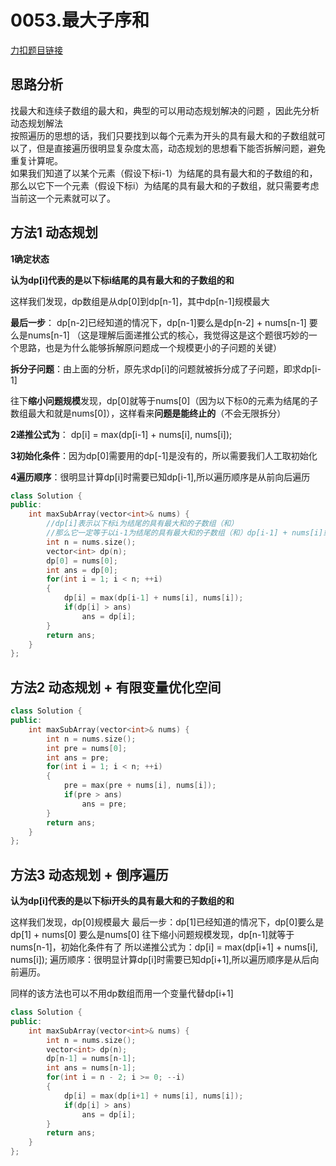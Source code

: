 <p id="最大子序和"></p>

# 0053.最大子序和  

[力扣题目链接](https://leetcode-cn.com/problems/maximum-subarray/)  



## 思路分析  

找最大和连续子数组的最大和，典型的可以用动态规划解决的问题 ，因此先分析动态规划解法  
按照遍历的思想的话，我们只要找到以每个元素为开头的具有最大和的子数组就可以了，但是直接遍历很明显复杂度太高，动态规划的思想看下能否拆解问题，避免重复计算呢。  
如果我们知道了以某个元素（假设下标i-1）为结尾的具有最大和的子数组的和，那么以它下一个元素（假设下标i）为结尾的具有最大和的子数组，就只需要考虑当前这一个元素就可以了。  

## 方法1  动态规划 

**1确定状态**

**认为dp[i]代表的是以下标i结尾的具有最大和的子数组的和**  

这样我们发现，dp数组是从dp[0]到dp[n-1]，其中dp[n-1]规模最大  

**最后一步**：
dp[n-2]已经知道的情况下，dp[n-1]要么是dp[n-2] + nums[n-1] 要么是nums[n-1] （这是理解后面递推公式的核心，我觉得这是这个题很巧妙的一个思路，也是为什么能够拆解原问题成一个规模更小的子问题的关键） 

**拆分子问题**：由上面的分析，原先求dp[i]的问题就被拆分成了子问题，即求dp[i-1]

往下**缩小问题规模**发现，dp[0]就等于nums[0]（因为以下标0的元素为结尾的子数组最大和就是nums[0]），这样看来**问题是能终止的**（不会无限拆分）  

**2递推公式为**： dp[i] = max(dp[i-1] + nums[i], nums[i]);

**3初始化条件**：因为dp[0]需要用的dp[-1]是没有的，所以需要我们人工取初始化  

**4遍历顺序**：很明显计算dp[i]时需要已知dp[i-1],所以遍历顺序是从前向后遍历  


```cpp
class Solution {
public:
    int maxSubArray(vector<int>& nums) {
        //dp[i]表示以下标i为结尾的具有最大和的子数组（和）
        //那么它一定等于以i-1为结尾的具有最大和的子数组（和）dp[i-1] + nums[i]或者nums[i]
        int n = nums.size();
        vector<int> dp(n); 
        dp[0] = nums[0];
        int ans = dp[0];
        for(int i = 1; i < n; ++i)
        {
            dp[i] = max(dp[i-1] + nums[i], nums[i]);
            if(dp[i] > ans)
                ans = dp[i];
        }
        return ans;
    }
};
```



## 方法2 动态规划 + 有限变量优化空间  

```cpp
class Solution {
public:
    int maxSubArray(vector<int>& nums) {
        int n = nums.size();
        int pre = nums[0];
        int ans = pre;
        for(int i = 1; i < n; ++i)
        {
            pre = max(pre + nums[i], nums[i]);
            if(pre > ans)
                ans = pre;
        }
        return ans;
    }
};
```


## 方法3 动态规划 + 倒序遍历  

**认为dp[i]代表的是以下标i开头的具有最大和的子数组的和**

这样我们发现，dp[0]规模最大
最后一步：dp[1]已经知道的情况下，dp[0]要么是dp[1] + nums[0] 要么是nums[0] 
往下缩小问题规模发现，dp[n-1]就等于nums[n-1]，初始化条件有了
所以递推公式为：dp[i] = max(dp[i+1] + nums[i], nums[i]);
遍历顺序：很明显计算dp[i]时需要已知dp[i+1],所以遍历顺序是从后向前遍历。

同样的该方法也可以不用dp数组而用一个变量代替dp[i+1]
```cpp
class Solution {
public:
    int maxSubArray(vector<int>& nums) {
        int n = nums.size();
        vector<int> dp(n);
        dp[n-1] = nums[n-1];
        int ans = nums[n-1];
        for(int i = n - 2; i >= 0; --i)
        {
            dp[i] = max(dp[i+1] + nums[i], nums[i]);
            if(dp[i] > ans)
                ans = dp[i];
        }
        return ans;
    }
};
```
